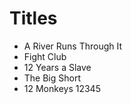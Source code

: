 # Titles

- A River Runs Through It
- Fight Club
- 12 Years a Slave
- The Big Short
- 12 Monkeys
12345
